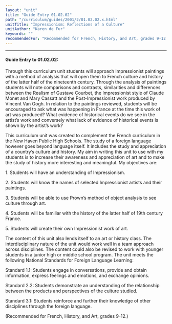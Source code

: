```yaml
---
layout: "unit"
title: "Guide Entry 01.02.02"
path: "/curriculum/guides/2001/2/01.02.02.x.html"
unitTitle: "Impressionism: Reflections of a Culture"
unitAuthor: "Karen de Fur"
keywords: ""
recommendedFor: "Recommended for French, History, and Art, grades 9-12."
---
```

<body>
<hr/>
 <h4>
  Guide Entry to 01.02.02:
 </h4>
 <p>
  Through this curriculum unit students will approach Impressionist paintings with a method of analysis that will open them to French culture and history of the latter half of the nineteenth century. Through the analysis of paintings students will note comparisons and contrasts, similarities and differences between the Realism of Gustave Courbet, the Impressionist style of Claude Monet and Mary Cassatt and the Post-Impressionist work produced by Vincent Van Gogh. In relation to the paintings reviewed, students will be encouraged to ask what was happening in France at the time this work of art was produced? What evidence of historical events do we see in the artist’s work and conversely what lack of evidence of historical events is shown by the artist’s work?
 </p>
<p>
  This curriculum unit was created to complement the French curriculum in the New Haven Public High Schools. The study of a foreign language however goes beyond language itself. It includes the study and appreciation of a country’s culture and history. My aim in writing this unit to use with my students is to increase their awareness and appreciation of art and to make the study of history more interesting and meaningful. My objectives are:
 </p>
<p>
  1. Students will have an understanding of Impressionism.
 </p>
 <p>
  2. Students will know the names of selected Impressionist artists and their paintings.
 </p>
 <p>
  3. Students will be able to use Prown’s method of object analysis to see culture through art.
 </p>
 <p>
  4. Students will be familiar with the history of the latter half of 19th century France.
 </p>
 <p>
  5. Students will create their own Impressionist work of art.
 </p>
<p>
  The content of this unit also lends itself to an art or history class. The interdisciplinary nature of the unit would work well in a team approach across disciplines. The content could also be revised to work with younger students in a junior high or middle school program. The unit meets the following National Standards for Foreign Language Learning:
 </p>
 <p>
  Standard 1.1: Students engage in conversations, provide and obtain information, express feelings and emotions, and exchange opinions.
 </p>
 <p>
  Standard 2.2: Students demonstrate an understanding of the relationship between the products and perspectives of the culture studied.
 </p>
 <p>
  Standard 3.1: Students reinforce and further their knowledge of other disciplines through the foreign language.
 </p>
<p>
  (Recommended for French, History, and Art, grades 9-12.)
 </p>

</body>